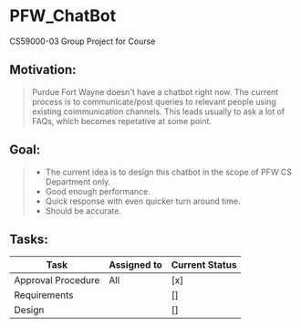 # PFW_ChatBot

CS59000-03 Group Project for Course

## Motivation:
> Purdue Fort Wayne doesn't have a chatbot right now. The current process is to communicate/post queries to relevant people using existing coimmunication channels. This leads usually to ask a lot of FAQs, which becomes repetative at some point.

## Goal:
> * The current idea is to design this chatbot in the scope of PFW CS Department only.
> * Good enough performance.
> * Quick response with even quicker turn around time.
> * Should be accurate.

## Tasks:
| Task           | Assigned to   | Current Status | 
|----------------|---------------|----------------|
|Approval Procedure|All|[x]|
|Requirements||[]|
|Design||[]|
